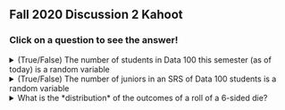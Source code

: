 ## Fall 2020 Discussion 2 Kahoot

### Click on a question to see the answer!

<details>
  <summary>(True/False) The number of students in Data 100 this semester (as of today) is a random variable</summary>
  
  <br />

  **False**. The number of students in Data 100 is a fixed number. It does not depend on any chance event.
</details>

<details>
  <summary>(True/False) The number of juniors in an SRS of Data 100 students is a random variable</summary>
  
  <br />

  **True**. The number of juniors in an SRS depends on which students are selected in the SRS, which is random.
</details>

<details>
  <summary>
    What is the *distribution* of the outcomes of a roll of a 6-sided die?
  </summary>
  
  <br />

  **True**. The number of juniors in an SRS depends on which students are selected in the SRS, which is random.
</details>